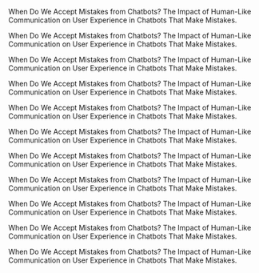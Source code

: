 When Do We Accept Mistakes from Chatbots? The Impact of Human-Like Communication on User Experience in Chatbots That Make Mistakes.

When Do We Accept Mistakes from Chatbots? The Impact of Human-Like Communication on User Experience in Chatbots That Make Mistakes.

When Do We Accept Mistakes from Chatbots? The Impact of Human-Like Communication on User Experience in Chatbots That Make Mistakes.

When Do We Accept Mistakes from Chatbots? The Impact of Human-Like Communication on User Experience in Chatbots That Make Mistakes.

When Do We Accept Mistakes from Chatbots? The Impact of Human-Like Communication on User Experience in Chatbots That Make Mistakes.

When Do We Accept Mistakes from Chatbots? The Impact of Human-Like Communication on User Experience in Chatbots That Make Mistakes.

When Do We Accept Mistakes from Chatbots? The Impact of Human-Like Communication on User Experience in Chatbots That Make Mistakes.

When Do We Accept Mistakes from Chatbots? The Impact of Human-Like Communication on User Experience in Chatbots That Make Mistakes.

When Do We Accept Mistakes from Chatbots? The Impact of Human-Like Communication on User Experience in Chatbots That Make Mistakes.


When Do We Accept Mistakes from Chatbots? The Impact of Human-Like Communication on User Experience in Chatbots That Make Mistakes.

When Do We Accept Mistakes from Chatbots? The Impact of Human-Like Communication on User Experience in Chatbots That Make Mistakes.